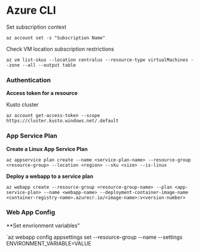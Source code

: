 # Azure CLI

Set subscription context

`az account set -s "Subscription Name"`

Check VM location subscription restrictions

`az vm list-skus --location centralus --resource-type virtualMachines --zone --all --output table`

### Authentication

**Access token for a resource**

Kusto cluster

`az account get-access-token --scope https://cluster.kusto.windows.net/.default`

### App Service Plan

**Create a Linux App Service Plan**

`az appservice plan create --name <service-plan-name> --resource-group <resource-group> --location <region> --sku <size> --is-linux`

**Deploy a webapp to a service plan**

`az webapp create --resource-group <resource-group-name> --plan <app-service-plan> --name <webapp-name> --deployment-container-image-name <container-registry-name>.azurecr.io/<image-name>:v<version-number>`

### Web App Config

**Set envrionment variables"

`az webapp config appsettings set --resource-group <resource-group-name> --name <web-app-name> --settings ENVIRONMENT_VARIABLE=VALUE
